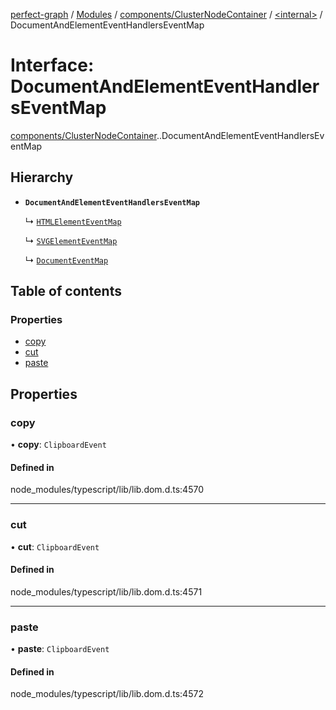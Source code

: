 [perfect-graph](../README.md) / [Modules](../modules.md) / [components/ClusterNodeContainer](../modules/components_ClusterNodeContainer.md) / [<internal\>](../modules/components_ClusterNodeContainer._internal_.md) / DocumentAndElementEventHandlersEventMap

# Interface: DocumentAndElementEventHandlersEventMap

[components/ClusterNodeContainer](../modules/components_ClusterNodeContainer.md).[<internal>](../modules/components_ClusterNodeContainer._internal_.md).DocumentAndElementEventHandlersEventMap

## Hierarchy

- **`DocumentAndElementEventHandlersEventMap`**

  ↳ [`HTMLElementEventMap`](components_ClusterNodeContainer._internal_.HTMLElementEventMap.md)

  ↳ [`SVGElementEventMap`](components_ClusterNodeContainer._internal_.SVGElementEventMap.md)

  ↳ [`DocumentEventMap`](components_ClusterNodeContainer._internal_.DocumentEventMap.md)

## Table of contents

### Properties

- [copy](components_ClusterNodeContainer._internal_.DocumentAndElementEventHandlersEventMap.md#copy)
- [cut](components_ClusterNodeContainer._internal_.DocumentAndElementEventHandlersEventMap.md#cut)
- [paste](components_ClusterNodeContainer._internal_.DocumentAndElementEventHandlersEventMap.md#paste)

## Properties

### copy

• **copy**: `ClipboardEvent`

#### Defined in

node_modules/typescript/lib/lib.dom.d.ts:4570

___

### cut

• **cut**: `ClipboardEvent`

#### Defined in

node_modules/typescript/lib/lib.dom.d.ts:4571

___

### paste

• **paste**: `ClipboardEvent`

#### Defined in

node_modules/typescript/lib/lib.dom.d.ts:4572
